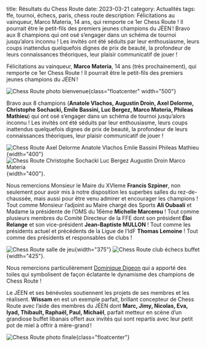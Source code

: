 title: Résultats du Chess Route
date: 2023-03-21
category: Actualités
tags: ffe, tournoi, échecs, paris, chess route
description: Félicitations au vainqueur, Marco Materia, 14 ans, qui remporte ce 1er Chess Route ! Il pourrait être le petit-fils des premiers jeunes champions du JÉEN ! Bravo aux 8 champions qui ont osé s’engager dans un schéma de tournoi jusqu’alors inconnu ! Les invités ont été séduits par leur enthousiasme, leurs coups inattendus quelquefois dignes de prix de beauté, la profondeur de leurs connaissances théoriques, leur plaisir communicatif de jouer !

Félicitations au vainqueur, **Marco Materia**, 14 ans (très prochainement), qui remporte ce 1er Chess Route ! Il pourrait être le petit-fils des premiers jeunes champions du JÉEN !

![Chess Route photo bienvenue]({photo}chessroute/JEEN_echecs_chess_tour_Marc_Gatine_Marco_Materia_2023-03-19.jpg){class="floatcenter" width="500"}

Bravo aux 8 champions (**Anatole Vlachos, Augustin Droin, Axel Delorme, Christophe Sochacki, Emile Bassini, Luc Bergez, Marco Materia, Phileas Mathieu**) qui ont osé s’engager dans un schéma de tournoi jusqu’alors inconnu ! Les invités ont été séduits par leur enthousiasme, leurs coups inattendus quelquefois dignes de prix de beauté, la profondeur de leurs connaissances théoriques, leur plaisir communicatif de jouer !

![Chess Route Axel Delorme Anatole Vlachos Emile Bassini Phileas Mathieu]({photo}chessroute/JEEN_echecs_chess_tour_Axel_Anatole_Emile_Phileas_2023-03-19.jpg){width="400"}
![Chess Route Christophe Sochacki Luc Bergez Augustin Droin Marco Materia]({photo}chessroute/JEEN_echecs_chess_tour_Christophe_Luc_Augustin_Marco_2023-03-19.jpg){width="400"}.  

Nous remercions Monsieur le Maire du XVIeme **Francis Szpiner**, non seulement pour avoir mis à notre disposition les superbes salles du rez-de-chaussée, mais aussi pour être venu admirer et encourager les champions ! 
Tout comme Monsieur l’adjoint au Maire chargé des Sports **Ali Oubaali** et Madame la présidente de l’OMS du 16ème **Michelle Marcerou** ! Tout comme plusieurs membres du Comité Directeur de la FFE dont son président **Éloi Relange** et son vice-président **Jean-Baptiste MULLON** ! Tout comme les présidents actuel et précédents de la Ligue de l’IdF **Thomas Lemoine** ! Tout comme des présidents et responsables de clubs !

![Chess Route salle de jeu]({photo}chessroute/JEEN_echecs_chess_tour_Francis_Szpiner_Marc_Gatine_Bachar_Kouatly_2023-03-19.jpeg){width="375"}
![Chess Route club échecs buffet]({photo}chessroute/JEEN_echecs_chess_tour_Eloi_Relange_Ali_Oubali_Andre_Rasseneur_Marc_Gatine_2023-03-19.jpg){width="425"}. 

Nous remercions particulièrement [Dominique Digeon](http://dominique.digeon.pagespro-orange.fr/pages_echecs/parties-peintes.html) qui a apporté des toiles qui symbolisent de façon éclatante le dynamisme des champions de Chess Route !

Le JÉEN et ses bénévoles soutiennent les projets de ses membres et les réalisent. **Wissam** en est un exemple parfait, brillant concepteur de Chess Route avec l’aide des membres du JÉEN dont **Marc, Jimy, Nicolas, Eva, Iyad, Thibault, Raphaël, Paul, Michaël**, parfait metteur en scène d’un grandiose buffet libanais offert aux invités qui sont repartis avec leur petit pot de miel à offrir à mère-grand !

![Chess Route photo finale]({photo}chessroute/JEEN_echecs_chess_tour_Remise_Prix_2023-03-19.jpg){class="floatcenter"}

